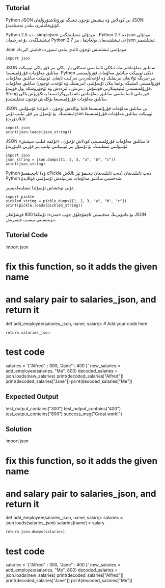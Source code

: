 Tutorial
--------

Python JSON نى كودلاش ۋە يېشىش ئۈچۈن ئىچىگە ئورۇنلاشتۇرۇلغان JSON كۈتۈپخانىلىرى بىلەن تەمىنلەيدۇ.

Python 2.5 دە ، simplejson مودۇلى ئىشلىتىلگەن ، Python 2.7 دە json مودۇلى ئىشلىتىلگەن. بۇ تەرجىمان Python 2.7 نى ئىشلىتىدىغان بولغاچقا ، بىز json ئىشلىتىمىز.

Json مودۇلىنى ئىشلىتىش ئۈچۈن ئالدى بىلەن ئىمپورت قىلىش كېرەك:

    import json

JSON سانلىق مەلۇماتلىرىنىڭ ئىككى ئاساسىي شەكلى بار.  ياكى بىر قۇر ياكى ئوبيېكت سانلىق مەلۇمات قۇرۇلمىسىدا.  Python دىكى ئوبيېكت سانلىق مەلۇمات قۇرۇلمىسى بىر-بىرىگە ئۇلانغان تىزىملىك ۋە لۇغەتلەردىن تەركىب تاپقان.  ئوبيېكت سانلىق مەلۇمات قۇرۇلمىسى كىشىگە بوغما يىلان ئۇسۇلىنى (تىزىملىك ۋە لۇغەت ئۈچۈن) سانلىق مەلۇمات قۇرۇلمىسىدىن ئېلېمېنتلارنى قوشۇش ، تىزىش ، ئىزدەش ۋە ئۆچۈرۈشكە يول قويىدۇ.  String فورماتى ئاساسلىقى سانلىق مەلۇماتنى باشقا پروگراممىغا يەتكۈزۈش ياكى سانلىق مەلۇمات قۇرۇلمىسىغا يۈكلەش ئۈچۈن ئىشلىتىلىدۇ.

JSON نى سانلىق مەلۇمات قۇرۇلمىسىغا قايتا يۈكلەش ئۈچۈن ، «يۈك» ئۇسۇلىنى ئىشلىتىڭ.  بۇ ئۇسۇل بىر قۇر ئېلىپ ئۇنى json ئوبيېكت سانلىق مەلۇمات قۇرۇلمىسىغا ئايلاندۇرىدۇ:

    import json 
    print(json.loads(json_string))

JSON غا سانلىق مەلۇمات قۇرۇلمىسىنى كودلاش ئۈچۈن ، «تۆكمە قىلىپ سېتىش» ئۇسۇلىنى ئىشلىتىڭ.  بۇ ئۇسۇل بىر ئوبيېكتنى ئېلىپ بىر قۇرنى قايتۇرىدۇ:

    import json
    json_string = json.dumps([1, 2, 3, "a", "b", "c"])
    print(json_string)

Python ئاچچىقسۇ (ۋە cPickle دەپ ئاتىلىدىغان تېخىمۇ تېز تاللاش) دەپ ئاتىلىدىغان Python شەخسىي سانلىق مەلۇمات تەرتىپلەش ئۇسۇلىنى قوللايدۇ.

ئۇنى ئوخشاش ئۇسۇلدا ئىشلىتەلەيسىز.

    import pickle
    pickled_string = pickle.dumps([1, 2, 3, "a", "b", "c"])
    print(pickle.loads(pickled_string))

بۇ مانېۋىرنىڭ مەقسىتى ئاچقۇچلۇق جۈپ «مەن»: ئۇنىڭغا 800 قوشۇلغان JSON تىزمىسىنى بېسىپ چىقىرىش.

Tutorial Code
-------------

import json

# fix this function, so it adds the given name
# and salary pair to salaries_json, and return it
def add_employee(salaries_json, name, salary):
    # Add your code here

    return salaries_json

# test code
salaries = '{"Alfred" : 300, "Jane" : 400 }'
new_salaries = add_employee(salaries, "Me", 800)
decoded_salaries = json.loads(new_salaries)
print(decoded_salaries["Alfred"])
print(decoded_salaries["Jane"])
print(decoded_salaries["Me"])

Expected Output
---------------

test_output_contains("300")
test_output_contains("400")
test_output_contains("800")
success_msg("Great work!")

Solution
--------

import json

# fix this function, so it adds the given name
# and salary pair to salaries_json, and return it
def add_employee(salaries_json, name, salary):
    salaries = json.loads(salaries_json)
    salaries[name] = salary

    return json.dumps(salaries)

# test code
salaries = '{"Alfred" : 300, "Jane" : 400 }'
new_salaries = add_employee(salaries, "Me", 800)
decoded_salaries = json.loads(new_salaries)
print(decoded_salaries["Alfred"])
print(decoded_salaries["Jane"])
print(decoded_salaries["Me"])
